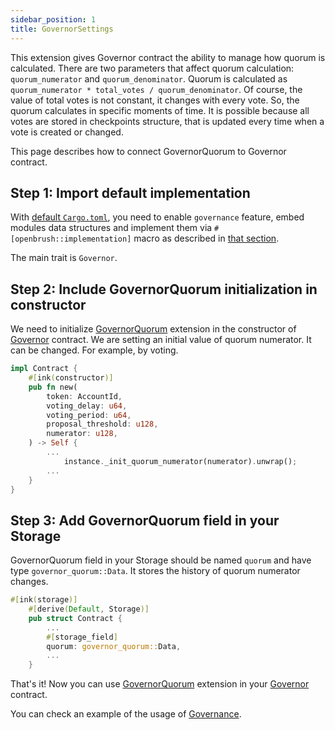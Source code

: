 ```yaml
---
sidebar_position: 1
title: GovernorSettings
---
```

This extension gives Governor contract the ability to manage how quorum is calculated.
There are two parameters that affect quorum calculation: `quorum_numerator` and `quorum_denominator`.
Quorum is calculated as `quorum_numerator * total_votes / quorum_denominator`. 
Of course, the value of total votes is not constant, it changes with every vote.
So, the quorum calculates in specific moments of time. It is possible because all votes are stored in checkpoints structure, 
that is updated every time when a vote is created or changed.

This page describes how to connect GovernorQuorum to Governor contract.

## Step 1: Import default implementation

With [default `Cargo.toml`](../../overview.md/#the-default-toml-of-your-project-with-openbrush),
you need to enable `governance` feature, embed modules data structures and implement them via `#[openbrush::implementation]` macro
as described in [that section](../../overview.md/#reuse-implementation-of-traits-from-openbrush).

The main trait is `Governor`.

## Step 2: Include GovernorQuorum initialization in constructor

We need to initialize [GovernorQuorum](/) extension in the constructor of [Governor](../governor.md) contract.
We are setting an initial value of quorum numerator. It can be changed. For example, by voting.

```rust
impl Contract {
    #[ink(constructor)]
    pub fn new(
        token: AccountId,
        voting_delay: u64,
        voting_period: u64,
        proposal_threshold: u128,
        numerator: u128,
    ) -> Self {
        ...
            instance._init_quorum_numerator(numerator).unwrap();
        ...
    }
}
```
## Step 3: Add GovernorQuorum field in your Storage
GovernorQuorum field in your Storage should be named `quorum` and have type `governor_quorum::Data`.
It stores the history of quorum numerator changes.
```rust
#[ink(storage)]
    #[derive(Default, Storage)]
    pub struct Contract {
        ...
        #[storage_field]
        quorum: governor_quorum::Data,
        ...
    }
```

That's it! Now you can use [GovernorQuorum](/) extension in your [Governor](../governor.md) contract.

You can check an example of the usage of [Governance](https://github.com/Brushfam/openbrush-contracts/tree/main/examples/governance).

